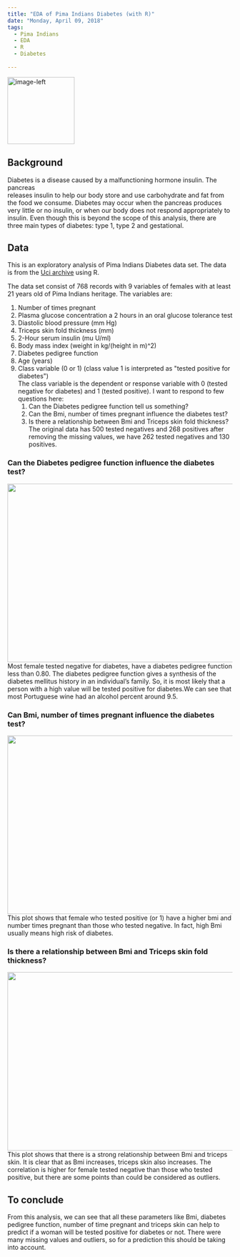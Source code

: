 ```yaml
---
title: "EDA of Pima Indians Diabetes (with R)"
date: "Monday, April 09, 2018"
tags:
  - Pima Indians
  - EDA
  - R
  - Diabetes
  
---
```


<p><img src="{{ site.url }}{{ site.baseurl }}/images/diabetes/pima indians.jpeg" alt="image-left" class="align-left" width="150" height="150"/></p>   

## Background    
Diabetes is a disease caused by a malfunctioning hormone insulin. The pancreas  
releases insulin to help our body store and use carbohydrate and fat from the food 
we consume. Diabetes may occur when the pancreas produces very little or no insulin, 
or when our body does not respond appropriately to insulin. Even though this is beyond
the scope of this analysis, there are three main types of diabetes: type 1, type 2 and gestational.

## Data 
This is an exploratory analysis of Pima Indians Diabetes data set. The data is from the [Uci archive](https://archive.ics.uci.edu/ml/datasets/pima+indians+diabetes) using R.

The data set consist of 768 records with 9 variables of females with at least  21 years old of Pima Indians heritage. The variables are:   
1. Number of times pregnant     
2. Plasma glucose concentration a 2 hours in an oral glucose tolerance test    
3. Diastolic blood pressure (mm Hg)     
4. Triceps skin fold thickness (mm)     
5. 2-Hour serum insulin (mu U/ml)      
6. Body mass index (weight in kg/(height in m)^2)      
7. Diabetes pedigree function      
8. Age (years)      
9. Class variable (0 or 1) (class value 1 is interpreted as "tested positive for diabetes")     
The class variable is the dependent or response variable with 0 (tested negative for diabetes) and 1 (tested positive). 
I want to respond to few questions here:        
   1. Can the Diabetes pedigree function tell us something?                       
   2. Can the Bmi, number of times pregnant influence the diabetes test?            
   3. Is there a relationship between Bmi and Triceps skin fold thickness?  
The original data has 500 tested negatives and 268 positives after removing the missing values, we have 262 tested negatives and 130 positives.
 
### Can the Diabetes pedigree function influence the diabetes test?
<img src="{{ site.url }}{{ site.baseurl }}/images/diabetes/Rplot02.png" alt="" width="680" height="400">        
Most female tested negative for diabetes, have a diabetes pedigree function less than 0.80.
The diabetes pedigree function gives a synthesis of the diabetes mellitus history in an 
individual’s family. So, it is most likely that a person with a high value will be tested 
positive for diabetes.We can see that most Portuguese wine had an alcohol percent around 9.5.  
    
### Can Bmi, number of times pregnant influence the diabetes test?
<img src="{{ site.url }}{{ site.baseurl }}/images/diabetes/Rplot.png" alt="" width="680" height="400">        
This plot shows that female who tested positive (or 1) have a higher bmi and number times pregnant than those who 
tested negative. In fact, high Bmi usually means high risk of diabetes.

### Is there a relationship between Bmi and Triceps skin fold thickness? 
<img src="{{ site.url }}{{ site.baseurl }}/images/diabetes/bmiTricep.png" alt="" width="680" height="400">        
This plot shows that there is a strong relationship between Bmi and triceps skin.    
It is clear that as Bmi increases, triceps skin also increases. The correlation is higher for female tested negative 
than those who tested positive, but there are some points than could be considered as outliers. 

 
## To conclude
From this analysis, we can see that all these parameters like Bmi, diabetes pedigree function, 
number of time pregnant and triceps skin can help to predict if a woman will be tested positive 
for diabetes or not. 
There were many missing values and outliers, so for a prediction this should be taking into account.
